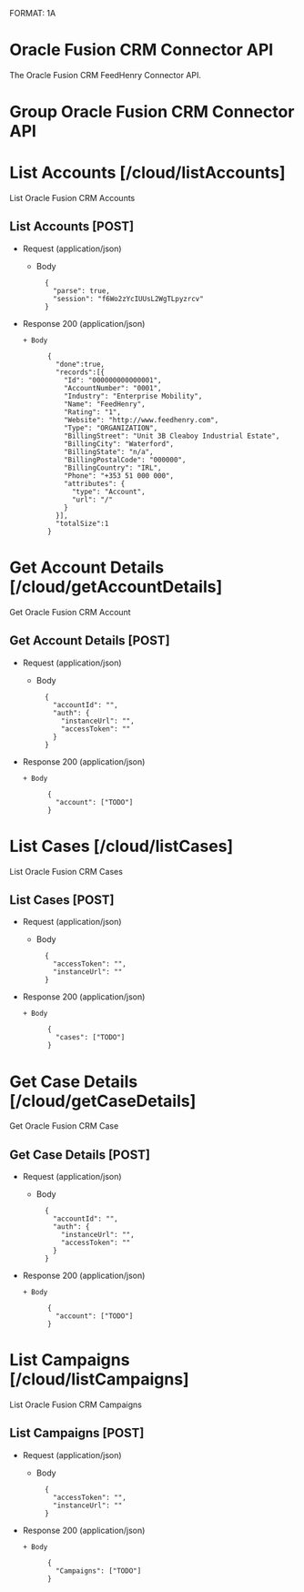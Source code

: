 FORMAT: 1A

# Oracle Fusion CRM Connector API

The Oracle Fusion CRM FeedHenry Connector API. 

# Group Oracle Fusion CRM Connector API

# List Accounts [/cloud/listAccounts]

List Oracle Fusion CRM Accounts

## List Accounts [POST]

+ Request (application/json)

    + Body

            {
              "parse": true,
              "session": "f6Wo2zYcIUUsL2WgTLpyzrcv"
            }

+ Response 200 (application/json)

      + Body

            {
              "done":true,
              "records":[{
                "Id": "000000000000001",
                "AccountNumber": "0001",
                "Industry": "Enterprise Mobility",
                "Name": "FeedHenry",
                "Rating": "1",
                "Website": "http://www.feedhenry.com",
                "Type": "ORGANIZATION",
                "BillingStreet": "Unit 3B Cleaboy Industrial Estate",
                "BillingCity": "Waterford",
                "BillingState": "n/a",
                "BillingPostalCode": "000000",
                "BillingCountry": "IRL",
                "Phone": "+353 51 000 000",
                "attributes": {
                  "type": "Account",
                  "url": "/"
                }
              }],
              "totalSize":1
            }

# Get Account Details [/cloud/getAccountDetails]

Get Oracle Fusion CRM Account

## Get Account Details [POST]

+ Request (application/json)

    + Body

            {
              "accountId": "",
              "auth": {
                "instanceUrl": "",
                "accessToken": ""
              }
            }

+ Response 200 (application/json)

      + Body

            {
              "account": ["TODO"]
            }


# List Cases [/cloud/listCases]

List Oracle Fusion CRM Cases

## List Cases [POST]

+ Request (application/json)

    + Body

            {
              "accessToken": "",
              "instanceUrl": "" 
            }

+ Response 200 (application/json)

      + Body

            {
              "cases": ["TODO"]
            }

# Get Case Details [/cloud/getCaseDetails]

Get Oracle Fusion CRM Case

## Get Case Details [POST]

+ Request (application/json)

    + Body

            {
              "accountId": "",
              "auth": {
                "instanceUrl": "",
                "accessToken": ""
              }
            }

+ Response 200 (application/json)

      + Body

            {
              "account": ["TODO"]
            }


# List Campaigns [/cloud/listCampaigns]

List Oracle Fusion CRM Campaigns

## List Campaigns [POST]

+ Request (application/json)

    + Body

            {
              "accessToken": "",
              "instanceUrl": "" 
            }

+ Response 200 (application/json)

      + Body

            {
              "Campaigns": ["TODO"]
            }
